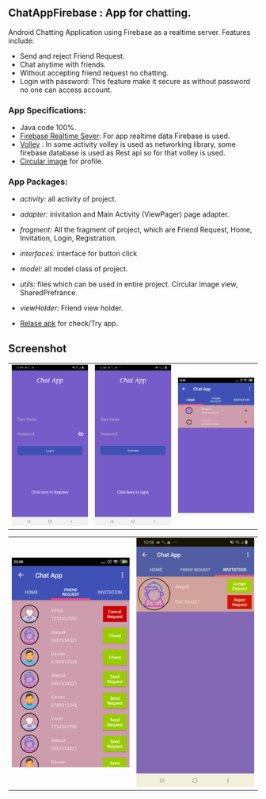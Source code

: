 ChatAppFirebase : App for chatting.
----

Android Chatting Application using Firebase as a realtime server. Features include:

- Send and reject Friend Request.
- Chat anytime with friends.
- Without accepting friend request no chatting.
- Login with password: This feature make it secure as without password no one can access account.

### App Specifications:

- Java code 100%.
- [Firebase Realtime Sever](https://firebase.google.com/docs/database): For app realtime data Firebase is used.
- [Volley](https://developer.android.com/training/volley) : In some activity volley is used as networking library, some firebase database is used as Rest api so for that volley is used.
- [Circular image](https://github.com/hdodenhof/CircleImageView) for profile.

### App Packages:

- *activity:* all activity of project.

- *adapter:* inivitation and Main Activity (ViewPager) page adapter.

- *fragment:* All the fragment of project, which are Friend Request, Home, Invitation, Login, Registration.

- *interfaces:* interface for button click

- *model:* all model class of project.

- *utils:* files which can be used in entire project. Circular Image view, SharedPrefrance.

- *viewHolder:* Friend view holder. 

- [Relase apk](Apk/ChatApp.apk) for check/Try app.

Screenshot
---- 

<table>
  <tr>
    <td>
      <img src="screenshot/login_screen.png" width=250 />
    </td>
    <td>
      <img src="screenshot/register_screen.png" width=250 />
    </td>
    <td>
      <img src="screenshot/home_screen.png" width=250 />
    </td>
  </tr>
</table>
 
 <table>
  <tr>
    <td>
      <img src="screenshot/friend_request_screen.png" width=250 />
    </td>
    <td>
      <img src="screenshot/invitation_screen.png" width=250 />
    </td>
  </tr>
</table> 
